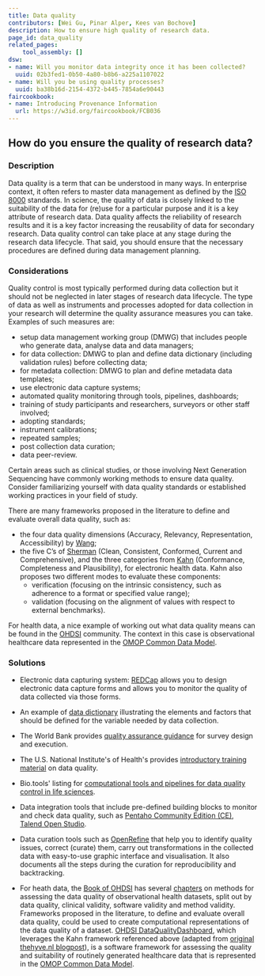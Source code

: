 ```yaml
---
title: Data quality
contributors: [Wei Gu, Pinar Alper, Kees van Bochove]
description: How to ensure high quality of research data.
page_id: data_quality
related_pages: 
    tool_assembly: []
dsw:
- name: Will you monitor data integrity once it has been collected?
  uuid: 02b3fed1-0b50-4a80-b8b6-a225a1107022
- name: Will you be using quality processes?
  uuid: ba38b16d-2154-4372-b445-7854a6e90443
faircookbook:
- name: Introducing Provenance Information
  url: https://w3id.org/faircookbook/FCB036
---
```


## How do you ensure the quality of research data?

### Description

Data quality is a term that can be understood in many ways. In enterprise context, it often refers to master data management as defined by the [ISO 8000](https://www.iso.org/standard/50798.html) standards. In science, the quality of data is closely linked to the suitability of the data for (re)use for a particular purpose and it is a key attribute of research data. Data quality affects the reliability of research results and it is a key factor increasing the reusability of data for secondary research. Data quality control can take place at any stage during the research data lifecycle. That said, you should ensure that the necessary procedures are defined during data management planning.

### Considerations

Quality control is most typically performed during data collection but it should not be neglected in later stages of research data lifecycle. The type of data as well as instruments and processes adopted for data collection in your research will determine the quality assurance measures you can take.
Examples of such measures are:

* setup data management working group (DMWG) that includes people who generate data, analyse data and data managers;
* for data collection: DMWG to plan and define data dictionary (including validation rules) before collecting data;
* for metadata collection: DMWG to plan and define metadata data templates;
* use electronic data capture systems;
* automated quality monitoring through tools, pipelines, dashboards;
* training of study participants and researchers, surveyors or other staff involved;
* adopting standards;
* instrument calibrations;
* repeated samples;
* post collection data curation;
* data peer-review.

Certain areas such as clinical studies, or those involving Next Generation Sequencing have commonly working methods to ensure data quality. Consider familiarizing yourself with data quality standards or established working practices in your field of study.

There are many frameworks proposed in the literature to define and evaluate overall data quality, such as:

* the four data quality dimensions (Accuracy, Relevancy, Representation, Accessibility) by [Wang](http://www.jstor.org/stable/40398176?origin=JSTOR-pdf);
* the five C’s of [Sherman](https://doi.org/10.1016/C2012-0-06937-2) (Clean, Consistent, Conformed, Current and Comprehensive), and the three categories from [Kahn](https://dx.doi.org/10.13063/2327-9214.1244) (Conformance, Completeness and Plausibility), for electronic health data. Kahn also proposes two different modes to evaluate these components:
  * verification (focusing on the intrinsic consistency, such as adherence to a format or specified value range);
  * validation (focusing on the alignment of values with respect to external benchmarks).

For health data, a nice example of working out what data quality means can be found in the [OHDSI](https://www.ohdsi.org/) community. The context in this case is observational healthcare data represented in the [OMOP Common Data Model](https://ohdsi.github.io/CommonDataModel/).

### Solutions

* Electronic data capturing system: [REDCap](https://www.project-redcap.org) allows you to design electronic data capture forms and allows you to monitor the quality of data collected via those forms.
* An example of [data dictionary](https://webdav-r3lab.uni.lu/public/elixir/templates/Data_dictionary_example.xlsx) illustrating the elements and factors that should be defined for the variable needed by data collection.
* The World Bank provides [quality assurance guidance](https://dimewiki.worldbank.org/wiki/Data_Quality_Assurance_Plan) for survey design and execution.
* The U.S. National Institute's of Health's provides [introductory training material](https://oir.nih.gov/sites/default/files/uploads/sourcebook/documents/ethical_conduct/data_quality_management-2015_05_15.pdf) on data quality.
* Bio.tools' listing for [computational tools and pipelines for data quality control in life sciences](https://bio.tools/t?page=1&q=quality&sort=score).
* Data integration tools that include pre-defined building blocks to monitor and check data quality, such as [Pentaho Community Edition (CE)](https://wiki.pentaho.com/display/COM/Community+Edition+Downloads?desktop=true&macroName=ul), [Talend Open Studio](https://sourceforge.net/projects/talend-studio/).
* Data curation tools such as [OpenRefine](https://openrefine.org/) that help you to identify quality issues, correct (curate) them, carry out transformations in the collected data with easy-to-use graphic interface and visualisation. It also documents all the steps during the curation for reproducibility and backtracking.

* For heath data, the [Book of OHDSI](http://book.ohdsi.org) has several [chapters](https://ohdsi.github.io/TheBookOfOhdsi/EvidenceQuality.html) on methods for assessing the data quality of observational health datasets, split out by data quality, clinical validity, software validity and method validity. Frameworks proposed in the literature, to define and evaluate overall data quality, could be used to create computational representations of the data quality of a dataset. [OHDSI DataQualityDashboard](https://github.com/OHDSI/DataQualityDashboard), which leverages the Kahn framework referenced above (adapted from [original thehyve.nl blogpost](https://www.thehyve.nl/articles/fair-data-for-machine-learning)), is a software framework for assessing the quality and suitability of routinely generated healthcare data that is represented in the [OMOP Common Data Model](https://ohdsi.github.io/CommonDataModel/).
